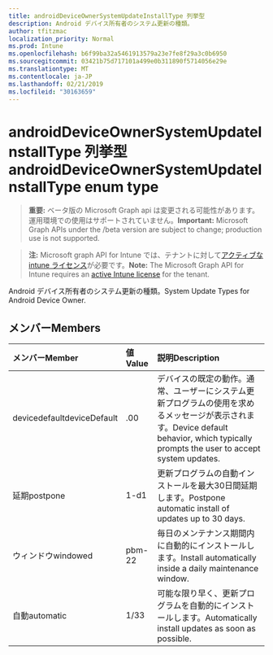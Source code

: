 ```yaml
---
title: androidDeviceOwnerSystemUpdateInstallType 列挙型
description: Android デバイス所有者のシステム更新の種類。
author: tfitzmac
localization_priority: Normal
ms.prod: Intune
ms.openlocfilehash: b6f99ba32a5461913579a23e7fe8f29a3c0b6950
ms.sourcegitcommit: 03421b75d717101a499e0b311890f5714056e29e
ms.translationtype: MT
ms.contentlocale: ja-JP
ms.lasthandoff: 02/21/2019
ms.locfileid: "30163659"
---
```

# <a name="androiddeviceownersystemupdateinstalltype-enum-type"></a><span data-ttu-id="714ea-103">androidDeviceOwnerSystemUpdateInstallType 列挙型</span><span class="sxs-lookup"><span data-stu-id="714ea-103">androidDeviceOwnerSystemUpdateInstallType enum type</span></span>

> <span data-ttu-id="714ea-104">**重要:** ベータ版の Microsoft Graph api は変更される可能性があります。運用環境での使用はサポートされていません。</span><span class="sxs-lookup"><span data-stu-id="714ea-104">**Important:** Microsoft Graph APIs under the /beta version are subject to change; production use is not supported.</span></span>

> <span data-ttu-id="714ea-105">**注:** Microsoft graph API for Intune では、テナントに対して[アクティブな intune ライセンス](https://go.microsoft.com/fwlink/?linkid=839381)が必要です。</span><span class="sxs-lookup"><span data-stu-id="714ea-105">**Note:** The Microsoft Graph API for Intune requires an [active Intune license](https://go.microsoft.com/fwlink/?linkid=839381) for the tenant.</span></span>

<span data-ttu-id="714ea-106">Android デバイス所有者のシステム更新の種類。</span><span class="sxs-lookup"><span data-stu-id="714ea-106">System Update Types for Android Device Owner.</span></span>

## <a name="members"></a><span data-ttu-id="714ea-107">メンバー</span><span class="sxs-lookup"><span data-stu-id="714ea-107">Members</span></span>
|<span data-ttu-id="714ea-108">メンバー</span><span class="sxs-lookup"><span data-stu-id="714ea-108">Member</span></span>|<span data-ttu-id="714ea-109">値</span><span class="sxs-lookup"><span data-stu-id="714ea-109">Value</span></span>|<span data-ttu-id="714ea-110">説明</span><span class="sxs-lookup"><span data-stu-id="714ea-110">Description</span></span>|
|:---|:---|:---|
|<span data-ttu-id="714ea-111">devicedefault</span><span class="sxs-lookup"><span data-stu-id="714ea-111">deviceDefault</span></span>|<span data-ttu-id="714ea-112">.0</span><span class="sxs-lookup"><span data-stu-id="714ea-112">0</span></span>|<span data-ttu-id="714ea-113">デバイスの既定の動作。通常、ユーザーにシステム更新プログラムの使用を求めるメッセージが表示されます。</span><span class="sxs-lookup"><span data-stu-id="714ea-113">Device default behavior, which typically prompts the user to accept system updates.</span></span>|
|<span data-ttu-id="714ea-114">延期</span><span class="sxs-lookup"><span data-stu-id="714ea-114">postpone</span></span>|<span data-ttu-id="714ea-115">1-d</span><span class="sxs-lookup"><span data-stu-id="714ea-115">1</span></span>|<span data-ttu-id="714ea-116">更新プログラムの自動インストールを最大30日間延期します。</span><span class="sxs-lookup"><span data-stu-id="714ea-116">Postpone automatic install of updates up to 30 days.</span></span>|
|<span data-ttu-id="714ea-117">ウィンドウ</span><span class="sxs-lookup"><span data-stu-id="714ea-117">windowed</span></span>|<span data-ttu-id="714ea-118">pbm-2</span><span class="sxs-lookup"><span data-stu-id="714ea-118">2</span></span>|<span data-ttu-id="714ea-119">毎日のメンテナンス期間内に自動的にインストールします。</span><span class="sxs-lookup"><span data-stu-id="714ea-119">Install automatically inside a daily maintenance window.</span></span>|
|<span data-ttu-id="714ea-120">自動</span><span class="sxs-lookup"><span data-stu-id="714ea-120">automatic</span></span>|<span data-ttu-id="714ea-121">1/3</span><span class="sxs-lookup"><span data-stu-id="714ea-121">3</span></span>|<span data-ttu-id="714ea-122">可能な限り早く、更新プログラムを自動的にインストールします。</span><span class="sxs-lookup"><span data-stu-id="714ea-122">Automatically install updates as soon as possible.</span></span>|





